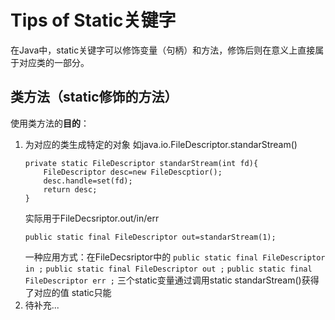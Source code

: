 # Tips of Static关键字
在Java中，static关键字可以修饰变量（句柄）和方法，修饰后则在意义上直接属于对应类的一部分。
## 类方法（static修饰的方法）
使用类方法的**目的**：
1. 为对应的类生成特定的对象
如java.io.FileDescriptor.standarStream()
   ```
   private static FileDescriptor standarStream(int fd){
       FileDescriptor desc=new FileDescptior();
       desc.handle=set(fd);
       return desc;
   }
   ```
   实际用于FileDecsriptor.out/in/err
   ```
   public static final FileDescriptor out=standarStream(1);
   ```
   一种应用方式：在FileDecsriptor中的
   `public static final FileDescriptor in ;`
   `public static final FileDescriptor out ;` 
   `public static final FileDescriptor err ;`
   三个static变量通过调用static standarStream()获得了对应的值
   static只能
2. 待补充...